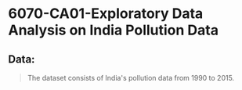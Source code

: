 # 6070-CA01-Exploratory Data Analysis on India Pollution Data
## Data: 
> The dataset consists of India's pollution data from 1990 to 2015.
